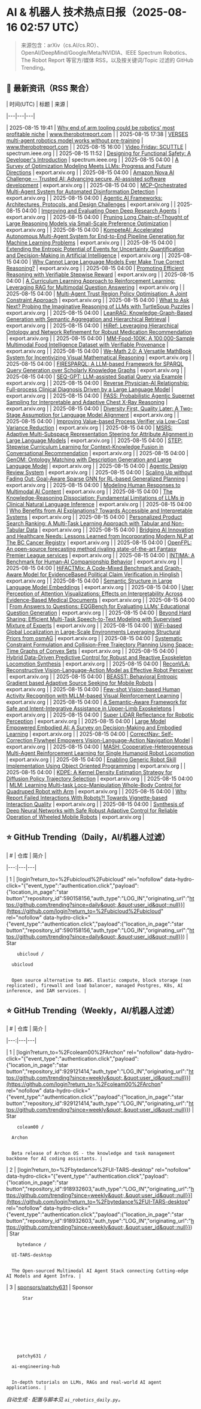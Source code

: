 # AI & 机器人 技术热点日报（2025-08-16 02:57 UTC）


> 来源包含：arXiv（cs.AI/cs.RO）、OpenAI/DeepMind/Google/Meta/NVIDIA、IEEE Spectrum Robotics、The Robot Report 等官方/媒体 RSS，以及按关键词/Topic 过滤的 GitHub Trending。


## 📡 最新资讯（RSS 聚合）

| 时间(UTC) | 标题 | 来源 |

|---|---|---|

| 2025-08-15 19:41 | [Why end of arm tooling could be robotics’ most profitable niche](https://www.therobotreport.com/why-end-of-arm-tooling-eoat-could-be-robotics-most-profitable-niche/) | www.therobotreport.com |
| 2025-08-15 17:38 | [VERSES multi-agent robotics model works without pre-training](https://www.therobotreport.com/verses-multi-agent-robotics-model-works-without-pre-training/) | www.therobotreport.com |
| 2025-08-15 16:00 | [Video Friday: SCUTTLE](https://spectrum.ieee.org/video-friday-scuttle-robot) | spectrum.ieee.org |
| 2025-08-15 11:52 | [Designing for Functional Safety: A Developer's Introduction](https://events.bizzabo.com/749990?utm_source=Wiley&utm_medium=Spectrum) | spectrum.ieee.org |
| 2025-08-15 04:00 | [A Survey of Optimization Modeling Meets LLMs: Progress and Future Directions](https://arxiv.org/abs/2508.10047) | export.arxiv.org |
| 2025-08-15 04:00 | [Amazon Nova AI Challenge -- Trusted AI: Advancing secure, AI-assisted software development](https://arxiv.org/abs/2508.10108) | export.arxiv.org |
| 2025-08-15 04:00 | [MCP-Orchestrated Multi-Agent System for Automated Disinformation Detection](https://arxiv.org/abs/2508.10143) | export.arxiv.org |
| 2025-08-15 04:00 | [Agentic AI Frameworks: Architectures, Protocols, and Design Challenges](https://arxiv.org/abs/2508.10146) | export.arxiv.org |
| 2025-08-15 04:00 | [Improving and Evaluating Open Deep Research Agents](https://arxiv.org/abs/2508.10152) | export.arxiv.org |
| 2025-08-15 04:00 | [Pruning Long Chain-of-Thought of Large Reasoning Models via Small-Scale Preference Optimization](https://arxiv.org/abs/2508.10164) | export.arxiv.org |
| 2025-08-15 04:00 | [KompeteAI: Accelerated Autonomous Multi-Agent System for End-to-End Pipeline Generation for Machine Learning Problems](https://arxiv.org/abs/2508.10177) | export.arxiv.org |
| 2025-08-15 04:00 | [Extending the Entropic Potential of Events for Uncertainty Quantification and Decision-Making in Artificial Intelligence](https://arxiv.org/abs/2508.10241) | export.arxiv.org |
| 2025-08-15 04:00 | [Why Cannot Large Language Models Ever Make True Correct Reasoning?](https://arxiv.org/abs/2508.10265) | export.arxiv.org |
| 2025-08-15 04:00 | [Promoting Efficient Reasoning with Verifiable Stepwise Reward](https://arxiv.org/abs/2508.10293) | export.arxiv.org |
| 2025-08-15 04:00 | [A Curriculum Learning Approach to Reinforcement Learning: Leveraging RAG for Multimodal Question Answering](https://arxiv.org/abs/2508.10337) | export.arxiv.org |
| 2025-08-15 04:00 | [Multi-Agent Trust Region Policy Optimisation: A Joint Constraint Approach](https://arxiv.org/abs/2508.10340) | export.arxiv.org |
| 2025-08-15 04:00 | [What to Ask Next? Probing the Imaginative Reasoning of LLMs with TurtleSoup Puzzles](https://arxiv.org/abs/2508.10358) | export.arxiv.org |
| 2025-08-15 04:00 | [LeanRAG: Knowledge-Graph-Based Generation with Semantic Aggregation and Hierarchical Retrieval](https://arxiv.org/abs/2508.10391) | export.arxiv.org |
| 2025-08-15 04:00 | [HiRef: Leveraging Hierarchical Ontology and Network Refinement for Robust Medication Recommendation](https://arxiv.org/abs/2508.10425) | export.arxiv.org |
| 2025-08-15 04:00 | [MM-Food-100K: A 100,000-Sample Multimodal Food Intelligence Dataset with Verifiable Provenance](https://arxiv.org/abs/2508.10429) | export.arxiv.org |
| 2025-08-15 04:00 | [We-Math 2.0: A Versatile MathBook System for Incentivizing Visual Mathematical Reasoning](https://arxiv.org/abs/2508.10433) | export.arxiv.org |
| 2025-08-15 04:00 | [FIRESPARQL: A LLM-based Framework for SPARQL Query Generation over Scholarly Knowledge Graphs](https://arxiv.org/abs/2508.10467) | export.arxiv.org |
| 2025-08-15 04:00 | [SEQ-GPT: LLM-assisted Spatial Query via Example](https://arxiv.org/abs/2508.10486) | export.arxiv.org |
| 2025-08-15 04:00 | [Reverse Physician-AI Relationship: Full-process Clinical Diagnosis Driven by a Large Language Model](https://arxiv.org/abs/2508.10492) | export.arxiv.org |
| 2025-08-15 04:00 | [PASS: Probabilistic Agentic Supernet Sampling for Interpretable and Adaptive Chest X-Ray Reasoning](https://arxiv.org/abs/2508.10501) | export.arxiv.org |
| 2025-08-15 04:00 | [Diversity First, Quality Later: A Two-Stage Assumption for Language Model Alignment](https://arxiv.org/abs/2508.10530) | export.arxiv.org |
| 2025-08-15 04:00 | [Improving Value-based Process Verifier via Low-Cost Variance Reduction](https://arxiv.org/abs/2508.10539) | export.arxiv.org |
| 2025-08-15 04:00 | [MSRS: Adaptive Multi-Subspace Representation Steering for Attribute Alignment in Large Language Models](https://arxiv.org/abs/2508.10599) | export.arxiv.org |
| 2025-08-15 04:00 | [STEP: Stepwise Curriculum Learning for Context-Knowledge Fusion in Conversational Recommendation](https://arxiv.org/abs/2508.10669) | export.arxiv.org |
| 2025-08-15 04:00 | [GenOM: Ontology Matching with Description Generation and Large Language Model](https://arxiv.org/abs/2508.10703) | export.arxiv.org |
| 2025-08-15 04:00 | [Agentic Design Review System](https://arxiv.org/abs/2508.10745) | export.arxiv.org |
| 2025-08-15 04:00 | [Scaling Up without Fading Out: Goal-Aware Sparse GNN for RL-based Generalized Planning](https://arxiv.org/abs/2508.10747) | export.arxiv.org |
| 2025-08-15 04:00 | [Modeling Human Responses to Multimodal AI Content](https://arxiv.org/abs/2508.10769) | export.arxiv.org |
| 2025-08-15 04:00 | [The Knowledge-Reasoning Dissociation: Fundamental Limitations of LLMs in Clinical Natural Language Inference](https://arxiv.org/abs/2508.10777) | export.arxiv.org |
| 2025-08-15 04:00 | [Who Benefits from AI Explanations? Towards Accessible and Interpretable Systems](https://arxiv.org/abs/2508.10806) | export.arxiv.org |
| 2025-08-15 04:00 | [Personalized Product Search Ranking: A Multi-Task Learning Approach with Tabular and Non-Tabular Data](https://arxiv.org/abs/2508.09636) | export.arxiv.org |
| 2025-08-15 04:00 | [Bridging AI Innovation and Healthcare Needs: Lessons Learned from Incorporating Modern NLP at The BC Cancer Registry](https://arxiv.org/abs/2508.09991) | export.arxiv.org |
| 2025-08-15 04:00 | [OpenFPL: An open-source forecasting method rivaling state-of-the-art Fantasy Premier League services](https://arxiv.org/abs/2508.09992) | export.arxiv.org |
| 2025-08-15 04:00 | [INTIMA: A Benchmark for Human-AI Companionship Behavior](https://arxiv.org/abs/2508.09998) | export.arxiv.org |
| 2025-08-15 04:00 | [HiFACTMix: A Code-Mixed Benchmark and Graph-Aware Model for EvidenceBased Political Claim Verification in Hinglish](https://arxiv.org/abs/2508.10001) | export.arxiv.org |
| 2025-08-15 04:00 | [Semantic Structure in Large Language Model Embeddings](https://arxiv.org/abs/2508.10003) | export.arxiv.org |
| 2025-08-15 04:00 | [User Perception of Attention Visualizations: Effects on Interpretability Across Evidence-Based Medical Documents](https://arxiv.org/abs/2508.10004) | export.arxiv.org |
| 2025-08-15 04:00 | [From Answers to Questions: EQGBench for Evaluating LLMs' Educational Question Generation](https://arxiv.org/abs/2508.10005) | export.arxiv.org |
| 2025-08-15 04:00 | [Beyond Hard Sharing: Efficient Multi-Task Speech-to-Text Modeling with Supervised Mixture of Experts](https://arxiv.org/abs/2508.10009) | export.arxiv.org |
| 2025-08-15 04:00 | [WiFi-based Global Localization in Large-Scale Environments Leveraging Structural Priors from osmAG](https://arxiv.org/abs/2508.10144) | export.arxiv.org |
| 2025-08-15 04:00 | [Systematic Constraint Formulation and Collision-Free Trajectory Planning Using Space-Time Graphs of Convex Sets](https://arxiv.org/abs/2508.10203) | export.arxiv.org |
| 2025-08-15 04:00 | [Hybrid Data-Driven Predictive Control for Robust and Reactive Exoskeleton Locomotion Synthesis](https://arxiv.org/abs/2508.10269) | export.arxiv.org |
| 2025-08-15 04:00 | [ReconVLA: Reconstructive Vision-Language-Action Model as Effective Robot Perceiver](https://arxiv.org/abs/2508.10333) | export.arxiv.org |
| 2025-08-15 04:00 | [BEASST: Behavioral Entropic Gradient based Adaptive Source Seeking for Mobile Robots](https://arxiv.org/abs/2508.10363) | export.arxiv.org |
| 2025-08-15 04:00 | [Few-shot Vision-based Human Activity Recognition with MLLM-based Visual Reinforcement Learning](https://arxiv.org/abs/2508.10371) | export.arxiv.org |
| 2025-08-15 04:00 | [A Semantic-Aware Framework for Safe and Intent-Integrative Assistance in Upper-Limb Exoskeletons](https://arxiv.org/abs/2508.10378) | export.arxiv.org |
| 2025-08-15 04:00 | [Super LiDAR Reflectance for Robotic Perception](https://arxiv.org/abs/2508.10398) | export.arxiv.org |
| 2025-08-15 04:00 | [Large Model Empowered Embodied AI: A Survey on Decision-Making and Embodied Learning](https://arxiv.org/abs/2508.10399) | export.arxiv.org |
| 2025-08-15 04:00 | [CorrectNav: Self-Correction Flywheel Empowers Vision-Language-Action Navigation Model](https://arxiv.org/abs/2508.10416) | export.arxiv.org |
| 2025-08-15 04:00 | [MASH: Cooperative-Heterogeneous Multi-Agent Reinforcement Learning for Single Humanoid Robot Locomotion](https://arxiv.org/abs/2508.10423) | export.arxiv.org |
| 2025-08-15 04:00 | [Enabling Generic Robot Skill Implementation Using Object Oriented Programming](https://arxiv.org/abs/2508.10497) | export.arxiv.org |
| 2025-08-15 04:00 | [KDPE: A Kernel Density Estimation Strategy for Diffusion Policy Trajectory Selection](https://arxiv.org/abs/2508.10511) | export.arxiv.org |
| 2025-08-15 04:00 | [MLM: Learning Multi-task Loco-Manipulation Whole-Body Control for Quadruped Robot with Arm](https://arxiv.org/abs/2508.10538) | export.arxiv.org |
| 2025-08-15 04:00 | [Why Report Failed Interactions With Robots?! Towards Vignette-based Interaction Quality](https://arxiv.org/abs/2508.10603) | export.arxiv.org |
| 2025-08-15 04:00 | [Synthesis of Deep Neural Networks with Safe Robust Adaptive Control for Reliable Operation of Wheeled Mobile Robots](https://arxiv.org/abs/2508.10634) | export.arxiv.org |


## ⭐ GitHub Trending（Daily，AI/机器人过滤）

| # | 仓库 | 简介 |

|---:|---|---|

| 1 | [login?return_to=%2Fubicloud%2Fubicloud" rel="nofollow" data-hydro-click="{&quot;event_type&quot;:&quot;authentication.click&quot;,&quot;payload&quot;:{&quot;location_in_page&quot;:&quot;star button&quot;,&quot;repository_id&quot;:590158156,&quot;auth_type&quot;:&quot;LOG_IN&quot;,&quot;originating_url&quot;:&quot;https://github.com/trending?since=daily&quot;,&quot;user_id&quot;:null}}](https://github.com/login?return_to=%2Fubicloud%2Fubicloud" rel="nofollow" data-hydro-click="{&quot;event_type&quot;:&quot;authentication.click&quot;,&quot;payload&quot;:{&quot;location_in_page&quot;:&quot;star button&quot;,&quot;repository_id&quot;:590158156,&quot;auth_type&quot;:&quot;LOG_IN&quot;,&quot;originating_url&quot;:&quot;https://github.com/trending?since=daily&quot;,&quot;user_id&quot;:null}}) | Star


  

  
    
    


      
        ubicloud /

      ubicloud  

    
      Open source alternative to AWS. Elastic compute, block storage (non replicated), firewall and load balancer, managed Postgres, K8s, AI inference, and IAM services. |


## ⭐ GitHub Trending（Weekly，AI/机器人过滤）

| # | 仓库 | 简介 |

|---:|---|---|

| 1 | [login?return_to=%2Fcoleam00%2FArchon" rel="nofollow" data-hydro-click="{&quot;event_type&quot;:&quot;authentication.click&quot;,&quot;payload&quot;:{&quot;location_in_page&quot;:&quot;star button&quot;,&quot;repository_id&quot;:929121414,&quot;auth_type&quot;:&quot;LOG_IN&quot;,&quot;originating_url&quot;:&quot;https://github.com/trending?since=weekly&quot;,&quot;user_id&quot;:null}}](https://github.com/login?return_to=%2Fcoleam00%2FArchon" rel="nofollow" data-hydro-click="{&quot;event_type&quot;:&quot;authentication.click&quot;,&quot;payload&quot;:{&quot;location_in_page&quot;:&quot;star button&quot;,&quot;repository_id&quot;:929121414,&quot;auth_type&quot;:&quot;LOG_IN&quot;,&quot;originating_url&quot;:&quot;https://github.com/trending?since=weekly&quot;,&quot;user_id&quot;:null}}) | Star


  

  
    
    


      
        coleam00 /

      Archon  

    
      Beta release of Archon OS - the knowledge and task management backbone for AI coding assistants. |
| 2 | [login?return_to=%2Fbytedance%2FUI-TARS-desktop" rel="nofollow" data-hydro-click="{&quot;event_type&quot;:&quot;authentication.click&quot;,&quot;payload&quot;:{&quot;location_in_page&quot;:&quot;star button&quot;,&quot;repository_id&quot;:918932603,&quot;auth_type&quot;:&quot;LOG_IN&quot;,&quot;originating_url&quot;:&quot;https://github.com/trending?since=weekly&quot;,&quot;user_id&quot;:null}}](https://github.com/login?return_to=%2Fbytedance%2FUI-TARS-desktop" rel="nofollow" data-hydro-click="{&quot;event_type&quot;:&quot;authentication.click&quot;,&quot;payload&quot;:{&quot;location_in_page&quot;:&quot;star button&quot;,&quot;repository_id&quot;:918932603,&quot;auth_type&quot;:&quot;LOG_IN&quot;,&quot;originating_url&quot;:&quot;https://github.com/trending?since=weekly&quot;,&quot;user_id&quot;:null}}) | Star


  

  
    
    


      
        bytedance /

      UI-TARS-desktop  

    
      The Open-sourced Multimodal AI Agent Stack connecting Cutting-edge AI Models and Agent Infra. |
| 3 | [sponsors/patchy631](https://github.com/sponsors/patchy631) | Sponsor
    
  



      
            
    

    

        
          Star


  

  
    
    


      
        patchy631 /

      ai-engineering-hub  

    
      In-depth tutorials on LLMs, RAGs and real-world AI agent applications. |


_自动生成 · 配置与脚本见 `ai_robotics_daily.py`。_

